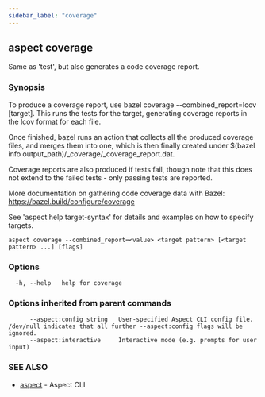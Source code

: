 ```yaml
---
sidebar_label: "coverage"
---
```

## aspect coverage

Same as 'test', but also generates a code coverage report.

### Synopsis

To produce a coverage report, use bazel coverage --combined_report=lcov [target].
This runs the tests for the target, generating coverage reports in the lcov format for each file.

Once finished, bazel runs an action that collects all the produced coverage files,
and merges them into one, which is then finally created under
$(bazel info output_path)/_coverage/_coverage_report.dat.

Coverage reports are also produced if tests fail, though note that this does not extend to the
failed tests - only passing tests are reported.

More documentation on gathering code coverage data with Bazel:
<https://bazel.build/configure/coverage>

See 'aspect help target-syntax' for details and examples on how to specify targets.


```
aspect coverage --combined_report=<value> <target pattern> [<target pattern> ...] [flags]
```

### Options

```
  -h, --help   help for coverage
```

### Options inherited from parent commands

```
      --aspect:config string   User-specified Aspect CLI config file. /dev/null indicates that all further --aspect:config flags will be ignored.
      --aspect:interactive     Interactive mode (e.g. prompts for user input)
```

### SEE ALSO

* [aspect](aspect.md)	 - Aspect CLI

